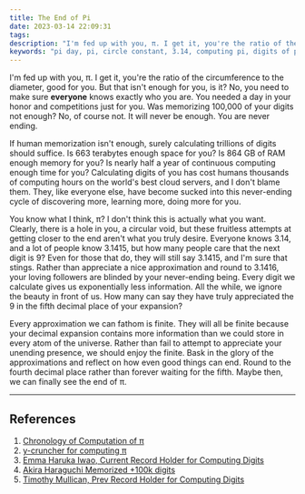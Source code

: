 ```yaml
---
title: The End of Pi
date: 2023-03-14 22:09:31
tags:
description: "I'm fed up with you, π. I get it, you're the ratio of the circumference to the diameter, good for you. But that isn't enough for you, is it? No, you need to make sure everyone knows exactly who you are. You needed a day in your honor and competitions just for you. Was memorizing 100,000 of your digits not enough? No, of course not. It will never be enough. You are never ending."
keywords: "pi day, pi, circle constant, 3.14, computing pi, digits of pi, memorize"
---
```



I'm fed up with you, π. I get it, you're the ratio of the circumference to the diameter, good for you. But that isn't enough for you, is it? No, you need to make sure **everyone** knows exactly who you are. You needed a day in your honor and competitions just for you. Was memorizing 100,000 of your digits not enough? No, of course not. It will never be enough. You are never ending.

If human memorization isn't enough, surely calculating trillions of digits should suffice. Is 663 terabytes enough space for you? Is 864 GB of RAM enough memory for you? Is nearly half a year of continuous computing enough time for you? Calculating digits of you has cost humans thousands of computing hours on the world's best cloud servers, and I don't blame them. They, like everyone else, have become sucked into this never-ending cycle of discovering more, learning more, doing more for you.

You know what I think, π? I don't think this is actually what you want. Clearly, there is a hole in you, a circular void, but these fruitless attempts at getting closer to the end aren't what you truly desire. Everyone knows 3.14, and a lot of people know 3.1415, but how many people care that the next digit is 9? Even for those that do, they will still say 3.1415, and I'm sure that stings. Rather than appreciate a nice approximation and round to 3.1416, your loving followers are blinded by your never-ending being. Every digit we calculate gives us exponentially less information. All the while, we ignore the beauty in front of us. How many can say they have truly appreciated the 9 in the fifth decimal place of your expansion?

Every approximation we can fathom is finite. They will all be finite because your decimal expansion contains more information than we could store in every atom of the universe. Rather than fail to attempt to appreciate your unending presence, we should enjoy the finite. Bask in the glory of the approximations and reflect on how even good things can end. Round to the fourth decimal place rather than forever waiting for the fifth. Maybe then, we can finally see the end of π.

---

## References

1. [Chronology of Computation of π](https://en.wikipedia.org/wiki/Chronology_of_computation_of_π)
2. [y-cruncher for computing π](http://www.numberworld.org/y-cruncher/)
3. [Emma Haruka Iwao, Current Record Holder for Computing Digits](https://en.wikipedia.org/wiki/Emma_Haruka_Iwao)
4. [Akira Haraguchi Memorized +100k digits](https://www.theguardian.com/science/alexs-adventures-in-numberland/2015/mar/13/pi-day-2015-memory-memorisation-world-record-japanese-akira-haraguchi)
5. [Timothy Mullican, Prev Record Holder for Computing Digits](https://blog.timothymullican.com/calculating-pi-my-attempt-breaking-pi-record)


